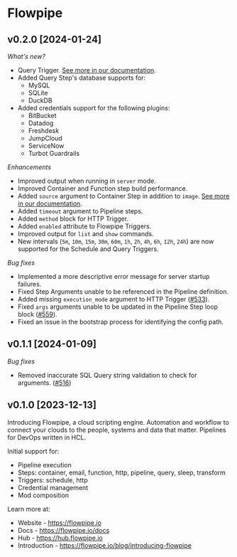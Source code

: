 # Flowpipe

## v0.2.0 [2024-01-24]

_What's new?_

* Query Trigger. [See more in our documentation](https://flowpipe.io/docs/flowpipe-hcl/trigger/query).
* Added Query Step's database supports for:
    - MySQL
    - SQLite
    - DuckDB
* Added credentials support for the following plugins:
    - BitBucket
    - Datadog
    - Freshdesk
    - JumpCloud
    - ServiceNow
    - Turbot Guardrails

_Enhancements_

* Improved output when running in `server` mode.
* Improved Container and Function step build performance.
* Added `source` argument to Container Step in addition to `image`. [See more in our documentation](https://flowpipe.io/docs/flowpipe-hcl/step/container#arguments).
* Added `timeout` argument to Pipeline steps.
* Added `method` block for HTTP Trigger.
* Added `enabled` attribute to Flowpipe Triggers.
* Improved output for `list` and `show` commands.
* New intervals (`5m`, `10m`, `15m`, `30m`, `60m`, `1h`, `2h`, `4h`, `6h`, `12h`, `24h`) are now supported for the Schedule and Query Triggers.

_Bug fixes_

* Implemented a more descriptive error message for server startup failures.
* Fixed Step Arguments unable to be referenced in the Pipeline definition.
* Added missing `execution_mode` argument to HTTP Trigger ([#533](https://github.com/turbot/flowpipe/issues/533)).
* Fixed `args` arguments unable to be updated in the Pipeline Step loop block ([#559](https://github.com/turbot/flowpipe/issues/559)).
* Fixed an issue in the bootstrap process for identifying the config path.

## v0.1.1 [2024-01-09]

_Bug fixes_

* Removed inaccurate SQL Query string validation to check for arguments. ([#516](https://github.com/turbot/flowpipe/issues/516))

## v0.1.0 [2023-12-13]

Introducing Flowpipe, a cloud scripting engine. Automation and workflow to connect your clouds to the people, systems and data that matter. Pipelines for DevOps written in HCL.

Initial support for:
* Pipeline execution
* Steps: container, email, function, http, pipeline, query, sleep, transform
* Triggers: schedule, http
* Credential management
* Mod composition

Learn more at:
* Website - https://flowpipe.io
* Docs - https://flowpipe.io/docs
* Hub - https://hub.flowpipe.io
* Introduction - https://flowpipe.io/blog/introducing-flowpipe
